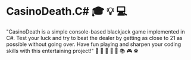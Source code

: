 # CasinoDeath.C# 🎓 💡 💻
 "CasinoDeath is a simple console-based blackjack game implemented in C#. Test your luck and try to beat the dealer by getting as close to 21 as possible without going over. Have fun playing and sharpen your coding skills with this entertaining project!" 🎉 🌟 🌈 🍕 🎵 📚 🎮 ⚽️
